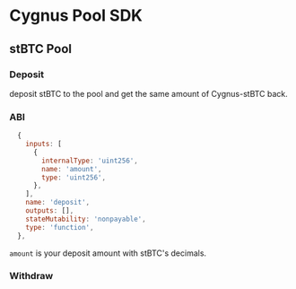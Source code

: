 # Cygnus Pool SDK

## stBTC Pool
### Deposit
deposit stBTC to the pool and get the same amount of Cygnus-stBTC back.
### ABI
```javascript
  {
    inputs: [
      {
        internalType: 'uint256',
        name: 'amount',
        type: 'uint256',
      },
    ],
    name: 'deposit',
    outputs: [],
    stateMutability: 'nonpayable',
    type: 'function',
  },
```

`amount` is your deposit amount with stBTC's decimals.


### Withdraw
